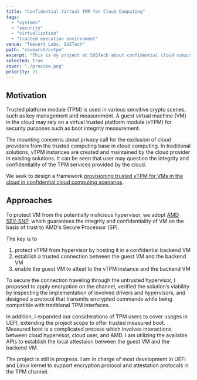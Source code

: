```yaml
---
title: "Confidential Virtual TPM for Cloud Computing"
tags:
  - "systems"
  - "security"
  - "virtualization"
  - "trusted execution environment"
venue: "Teecert Labs, SUSTech"
path: "research/cvtpm"
excerpt: "This is my project at SUSTech about confidential cloud computing advised by Prof. Yinqian Zhang."
selected: true
cover: "./preview.png"
priority: 21
---
```


## Motivation

Trusted platform module (TPM) is used in various sensitive crypto scenes, such as key management and measurement.
A guest virtual machine (VM) in the cloud may rely on a virtual trusted platform module (vTPM) for security purposes such as boot integrity measurement.

The mounting concerns about privacy call for the exclusion of cloud providers from the trusted computing base in cloud computing.
In traditional solutions, vTPM instances are created and maintained by the cloud provider in existing solutions.
It can be seen that user may question the integrity and confidentiality of the TPM services provided by the cloud.

We seek to design a framework <u>provisioning trusted vTPM for VMs in the cloud in confidential cloud computing scenarios</u>.

## Approaches

To protect VM from the potentially malicious hypervisor, we adopt [AMD SEV-SNP](https://www.amd.com/en/developer/sev.html), which guarantees the integrity and confidentiality of VM on the basis of trust to AMD's Secure Processor (SP).

The key is to
1. protect vTPM from hypervisor by hosting it in a confidential backend VM
2. establish a trusted connection between the guest VM and the backend VM
3. enable the guest VM to attest to the vTPM instance and the backend VM

To secure the connection traveling through the untrusted hypervisor, I proposed to apply encryption on the channel, verified the solution’s viability by inspecting the implementation of involved drivers and hypervisors, and designed a protocol that transmits encrypted commands while being compatible with traditional TPM interfaces.

In addition, I expanded our considerations of TPM users to cover usages in UEFI, extending the project scope to offer trusted measured boot.
Measured boot is a complicated process which involves interactions between cloud hypervisor, cloud user, and AMD.
I am utilizing the available APIs to establish the local attestaion between the guest VM and the backend VM.

The project is still in progress.
I am in charge of most development in UEFI and Linux kernel to support encryption protocol and attestation protocols in the TPM channel.

